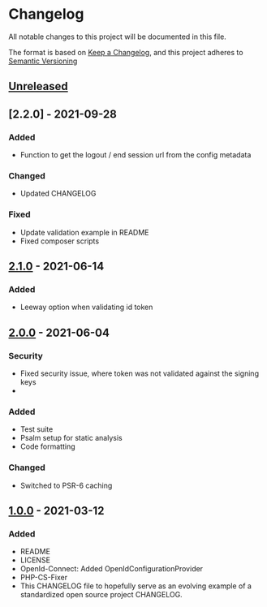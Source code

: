 # Changelog

All notable changes to this project will be documented in this file.

The format is based on [Keep a Changelog](https://keepachangelog.com/en/1.0.0/),
and this project adheres to [Semantic Versioning](https://semver.org/spec/v2.0.0.html)

## [Unreleased]

## [2.2.0] - 2021-09-28
### Added
- Function to get the logout / end session url from the config metadata

### Changed 
- Updated CHANGELOG

### Fixed
- Update validation example in README
- Fixed composer scripts

## [2.1.0] - 2021-06-14
### Added
- Leeway option when validating id token

## [2.0.0] - 2021-06-04
### Security
- Fixed security issue, where token was not validated against the signing keys
- 
### Added
- Test suite
- Psalm setup for static analysis
- Code formatting

### Changed
- Switched to PSR-6 caching

## [1.0.0] - 2021-03-12
### Added
- README
- LICENSE
- OpenId-Connect: Added OpenIdConfigurationProvider  
- PHP-CS-Fixer  
- This CHANGELOG file to hopefully serve as an evolving example of a
  standardized open source project CHANGELOG.

[unreleased]: https://github.com/itk-dev/openid-connect/compare/2.2.0...HEAD
[2.1.0]: https://github.com/itk-dev/openid-connect/compare/2.1.0...2.2.0
[2.1.0]: https://github.com/itk-dev/openid-connect/compare/2.0.0...2.1.0
[2.0.0]: https://github.com/itk-dev/openid-connect/compare/1.0.0...2.0.0
[1.0.0]: https://github.com/itk-dev/openid-connect/releases/tag/1.0.0
